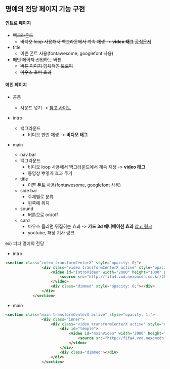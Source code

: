 ## 명예의 전당 페이지 기능 구현

#### 인트로 페이지

- ~~백그라운드~~
  - ~~비디오 loop 사용해서 백그라운에서 계속 재생 -> **video 태그** [공식문서](https://developer.mozilla.org/ko/docs/Web/HTML/Element/Video)~~
- title 
  - 이쁜 폰트 사용(fontawesome, googlefont 사용)
- ~~메인 페이지 진입하는 버튼~~
  - ~~버튼 이미지 입체적인 트로피~~ 
  - ~~마우스 호버 효과~~

#### 메인 페이지

- 공통
  - 사운드 넣기 -> [참고 사이트](https://curryyou.tistory.com/337)

- intro
  - 백그라운드
    - 비디오 한번 재생 -> **비디오 태그**

- main
  - nav bar
  - 백그라운드
    - 비디오 loop 사용해서 백그라운드에서 계속 재생 -> **video 태그**
    - 동영상 뿌옇게 효과 주기
  - title
    - 이쁜 폰트 사용(fontawesome, googlefont 사용)
  - side bar
    -  주제별로 분류
    - 왼쪽에 위치
  - sound
    - 버튼으로 on/off
  - card
    - 마우스 올리면 뒤집히는 효과 -> **카드 3d 애니매이션 효과** [참고 링크](https://goddino.tistory.com/185)
    - youtube, 해당 기사 링크

 

ex) 피파 명예의 전당

- intro

```html
<section class="intro transformCenterX" style="opacity: 0;">
				<div class="video transformCenterX active" style="opacity: 1;">
					<video id="introVideo" width="2000" height="1000" preload="auto">
						<source src="http://fifa4.vod.nexoncdn.co.kr/2018/event/history_intro.mp4" type="video/mp4">
					</video>
					<div class="dimmed" style="opacity: 0;"></div>
				</div>
            </section>
```

- main

```html
<section class="main transformCenterX active" style="opacity: 1;">
                <div class="inner">
                    <div class="video transformCenterX active" style="opacity: 1;">
                        <div id="temple">
							<video id="mainVideo" width="2000" height="1000" preload="auto" loop="">
								<source src="http://fifa4.vod.nexoncdn.co.kr/2018/event/history_temple.mp4" type="video/mp4">
							</video>
						</div>
						<div class="dimmed"></div>
                    </div>
				</section>
```

